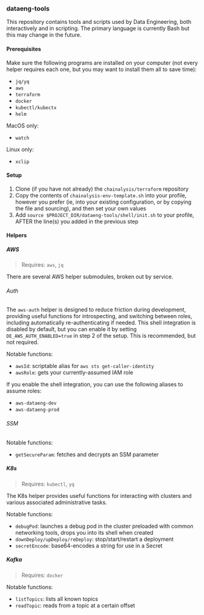 ### dataeng-tools

This repository contains tools and scripts used by Data Engineering, both
interactively and in scripting. The primary language is currently Bash but this
may change in the future.

#### Prerequisites

Make sure the following programs are installed on your computer (not every helper
requires each one, but you may want to install them all to save time):
- `jq/yq`
- `aws`
- `terraform`
- `docker`
- `kubectl/kubectx`
- `helm`

MacOS only:
- `watch`

Linux only:
- `xclip`

#### Setup

1. Clone (if you have not already) the `chainalysis/terraform` repository
2. Copy the contents of `chainalysis-env-template.sh` into your profile, however
you prefer (ie, into your existing configuration, or by copying the file and sourcing),
and then set your own values
3. Add `source $PROJECT_DIR/dataeng-tools/shell/init.sh` to your profile, AFTER
the line(s) you added in the previous step

#### Helpers

##### AWS

> Requires: `aws`, `jq`

There are several AWS helper submodules, broken out by service.

###### Auth

The `aws-auth` helper is designed to reduce friction during development, providing
useful functions for introspecting, and switching between roles, including
automatically re-authenticating if needed. This shell integration is disabled by default, but you can enable it by setting `DE_AWS_AUTH_ENABLED=true` in step 2
of the setup. This is recommended, but not required.

Notable functions:
 - `awsId`: scriptable alias for `aws sts get-caller-identity`
 - `awsRole`: gets your currently-assumed IAM role

If you enable the shell integration, you can use the following aliases to assume roles:
 - `aws-dataeng-dev`
 - `aws-dataeng-prod`

###### SSM

Notable functions:
 - `getSecureParam`: fetches and decrypts an SSM parameter

##### K8s

> Requires: `kubectl`, `yq`

The K8s helper provides useful functions for interacting with clusters and various
associated administrative tasks.

Notable functions:
 - `debugPod`: launches a debug pod in the cluster preloaded with common networking tools, drops you into its shell when created
 - `downDeploy/upDeploy/reDeploy`: stop/start/restart a deployment
 - `secretEncode`: base64-encodes a string for use in a Secret

##### Kafka

> Requires: `docker`

Notable functions:
- `listTopics`: lists all known topics
- `readTopic`: reads from a topic at a certain offset
